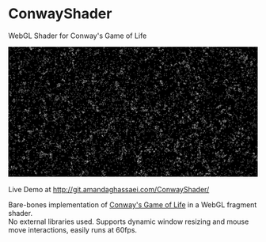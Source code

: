 # ConwayShader
WebGL Shader for Conway's Game of Life

<img src="conway.png" style="width:800px">

Live Demo at http://git.amandaghassaei.com/ConwayShader/

Bare-bones implementation of <a href="https://en.wikipedia.org/wiki/Conway's_Game_of_Life" target="_blank">Conway's Game of Life</a> in a WebGL fragment shader.  
No external libraries used.
Supports dynamic window resizing and mouse move interactions, easily runs at 60fps.


